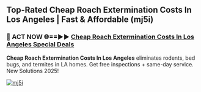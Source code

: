 ## Top-Rated Cheap Roach Extermination Costs In Los Angeles | Fast & Affordable (mj5i)

<h3>🐜 ACT NOW 🌐==►► <a href="https://tinyurl.com/2dysvsjj" rel="nofollow">Cheap Roach Extermination Costs In Los Angeles Special Deals</a></h3>

**Cheap Roach Extermination Costs In Los Angeles** eliminates rodents, bed bugs, and termites in LA homes. Get free inspections + same-day service. New Solutions 2025!

[![mj5i](https://i.imgur.com/JCYaghj.jpeg)](https://tinyurl.com/2dysvsjj)